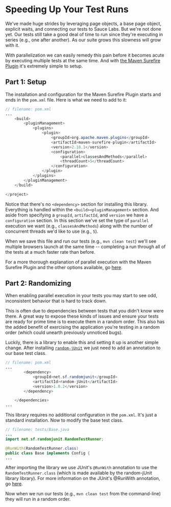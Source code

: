 # Speeding Up Your Test Runs

We've made huge strides by leveraging page objects, a base page object, explicit waits, and connecting our tests to Sauce Labs. But we're not done yet. Our tests still take a good deal of time to run since they're executing in series (e.g., one after another). As our suite grows this slowness will grow with it.

With parallelization we can easily remedy this pain before it becomes acute by executing multiple tests at the same time. And with [the Maven Surefire Plugin](http://maven.apache.org/surefire/maven-surefire-plugin/) it's extremely simple to setup.

## Part 1: Setup

The installation and configuration for the Maven Surefire Plugin starts and ends in the `pom.xml` file. Here is what we need to add to it:

```java
// filename: pom.xml
...
    <build>
        <pluginManagement>
            <plugins>
                <plugin>
                    <groupId>org.apache.maven.plugins</groupId>
                    <artifactId>maven-surefire-plugin</artifactId>
                    <version>2.18.1</version>
                    <configuration>
                        <parallel>classesAndMethods</parallel>
                        <threadCount>5</threadCount>
                    </configuration>
                </plugin>
            </plugins>
        </pluginManagement>
    </build>

</project>
```

Notice that there's no `<dependency>` section for installing this library. Everything is handled within the `<build><pluginManagement>` section. And aside from specifying a `groupId`, `artifactId`, and `version` we have a `configuration` section. In this section we've set the type of `parallel` execution we want (e.g., `classesAndMethods`) along with the number of concurrent threads we'd like to use (e.g., `5`).

When we save this file and run our tests (e.g., `mvn clean test`) we'll see multiple browsers launch at the same time -- completing a run through all of the tests at a much faster rate than before.

For a more thorough explanation of parallel execution with the Maven Surefire Plugin and the other options available, go [here](http://maven.apache.org/surefire/maven-surefire-plugin/examples/fork-options-and-parallel-execution.html).

## Part 2: Randomizing

When enabling parallel execution in your tests you may start to see odd, inconsistent behavior that is hard to track down.

This is often due to dependencies between tests that you didn't know were there. A great way to expose these kinds of issues and ensure your tests are ready for prime time is to execute them in a random order. This also has the added benefit of exercising the application you're testing in a random order (which could unearth previously unnoticed bugs).

Luckily, there is a library to enable this and setting it up is another simple change. After installing [`random-jUnit`](http://randomjunit.sourceforge.net/) we just need to add an annotation to our base test class.

```java
// filename: pom.xml
...
        <dependency>
            <groupId>net.sf.randomjunit</groupId>
            <artifactId>random-jUnit</artifactId>
            <version>1.0.2</version>
        </dependency>

    </dependencies>
...
```

This library requires no additional configuration in the `pom.xml`. It's just a standard installation. Now to modify the base test class.

```java
// filename: tests/Base.java
...
import net.sf.randomjunit.RandomTestRunner;

@RunWith(RandomTestRunner.class)
public class Base implements Config {
...
```

After importing the library we use JUnit's `@RunWith` annotation to use the `RandomTestRunner.class` (which is made available by the random-jUnit library library). For more information on the JUnit's @RunWith annotation, go [here](https://github.com/junit-team/junit/wiki/Test-runners#runwith-annotation).

Now when we run our tests (e.g., `mvn clean test` from the command-line) they will run in a random order.
